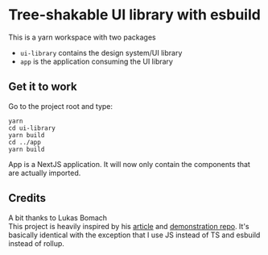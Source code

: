# Tree-shakable UI library with esbuild

This is a yarn workspace with two packages

- `ui-library` contains the design system/UI library
- `app` is the application consuming the UI library

## Get it to work

Go to the project root and type:

```shell
yarn
cd ui-library
yarn build
cd ../app
yarn build
```

App is a NextJS application. It will now only contain the components that are actually imported.

## Credits

A bit thanks to Lukas Bomach  
This project is heavily inspired by his [article](https://dev.to/lukasbombach/how-to-write-a-tree-shakable-component-library-4ied) and [demonstration repo](https://github.com/LukasBombach/tree-shakable-component-library). It's basically identical with the exception that I use JS instead of TS and esbuild instead of rollup.
